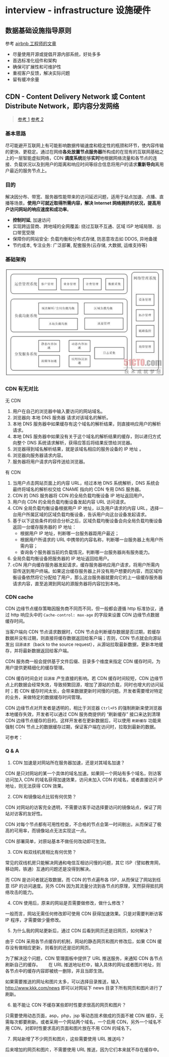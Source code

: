 # interview - infrastructure 设施硬件

## 数据基础设施指导原则

参考 [airbnb 工程师的文章](https://link.zhihu.com/?target=https%3A//medium.com/airbnb-engineering/data-infrastructure-at-airbnb-8adfb34f169c%23.d1d0l7bee)

- 尽量使用开源或提倡开源内部系统，好处多多
- 首选标准化组件和架构
- 确保可扩展性和可维护性
- 重视客户反馈，解决实际问题
- 留有缓冲余量

## CDN - Content Delivery Network 或 Content Distribute Network，即内容分发网络

> [参考 1](https://zhuanlan.zhihu.com/p/28940451) [参考 2](https://segmentfault.com/a/1190000010631404)

### 基本思路

尽可能避开互联网上有可能影响数据传输速度和稳定性的瓶颈和环节，使内容传输的更快、更稳定。通过在网络**各处放置节点服务器**所构成的在现有的互联网基础之上的一层智能虚拟网络，CDN **调度系统**能够**实时**地根据网络流量和各节点的连接、负载状况以及到用户的距离和响应时间等综合信息将用户的请求**重新导向**离用户最近的服务节点上。

### 目的

解决因分布、带宽、服务器性能带来的访问延迟问题，适用于站点加速、点播、直播等场景。**使用户可就近取得所需内容，解决 Internet 网络拥挤的状况，提高用户访问网站的响应速度和成功率**。

- **控制时延**, 加速访问
- 实现跨运营商、跨地域的全网覆盖: 绕过互联不互通、区域 ISP 地域局限、出口带宽受限
- 保障你的网站安全: 负载均衡和分布式存储, 防恶意攻击如 DDOS, 异地备援
- 节约成本, 专注业务: 广泛部署, 配套服务(云存储, 大数据, 运维支持等)

### 基础架构

![cdn arch](../../assets/img/interview-infrastructure-cdn-arch.jpg)

### CDN 有无对比

无 CDN

1. 用户在自己的浏览器中输入要访问的网站域名。
2. 浏览器向 本地 DNS 服务器 请求对该域名的解析。
3. 本地 DNS 服务器中如果缓存有这个域名的解析结果，则直接响应用户的解析请求。
4. 本地 DNS 服务器中如果没有关于这个域名的解析结果的缓存，则以递归方式向整个 DNS 系统请求解析，获得应答后将结果反馈给浏览器。
5. 浏览器得到域名解析结果，就是该域名相应的服务设备的 IP 地址 。
6. 浏览器向服务器请求内容。
7. 服务器将用户请求内容传送给浏览器。

有 CDN

1. 当用户点击网站页面上的内容 URL，经过本地 DNS 系统解析，DNS 系统会最终将域名的解析权交给 CNAME 指向的 CDN 专用 DNS 服务器。
2. CDN 的 DNS 服务器将 CDN 的全局负载均衡设备 IP 地址返回用户。
3. 用户向 CDN 的全局负载均衡设备发起内容 URL 访问请求。
4. CDN 全局负载均衡设备根据用户 IP 地址，以及用户请求的内容 URL，选择一台用户所属区域的区域负载均衡设备，告诉用户向这台设备发起请求。
5. 基于以下这些条件的综合分析之后，区域负载均衡设备会向全局负载均衡设备返回一台缓存服务器的 IP 地址：
   - 根据用户 IP 地址，判断哪一台服务器距用户最近；
   - 根据用户所请求的 URL 中携带的内容名称，判断哪一台服务器上有用户所需内容；
   - 查询各个服务器当前的负载情况，判断哪一台服务器尚有服务能力。
6. 全局负载均衡设备把服务器的 IP 地址返回给用户。
7. cDN 用户向缓存服务器发起请求，缓存服务器响应用户请求，将用户所需内容传送到用户终端。如果这台缓存服务器上并没有用户想要的内容，而区域均衡设备依然将它分配给了用户，那么这台服务器就要向它的上一级缓存服务器请求内容，直至追溯到网站的源服务器将内容拉到本地。

### CDN cache

CDN 边缘节点缓存策略因服务商不同而不同，但一般都会遵循 http 标准协议，通过 http 响应头中的 `Cache-control: max-age` 的字段来设置 CDN 边缘节点数据缓存时间。

当客户端向 CDN 节点请求数据时，CDN 节点会判断缓存数据是否过期，若缓存数据并没有过期，则直接将缓存数据返回给客户端；否则，CDN 节点就会向源站发出 `回源请求`（back to the source request），从源站拉取最新数据，更新本地缓存，并将最新数据返回给客户端。

CDN 服务商一般会提供基于文件后缀、目录多个维度来指定 CDN 缓存时间，为用户提供更精细化的缓存管理。

CDN 缓存时间会对 `回源率` 产生直接的影响。若 CDN 缓存时间较短，CDN 边缘节点上的数据会经常失效，导致频繁回源，增加了源站的负载，同时也增大的访问延时；若 CDN 缓存时间太长，会带来数据更新时间慢的问题。开发者需要增对特定的业务，来做特定的数据缓存时间管理。

CDN 边缘节点对开发者是透明的，相比于浏览器 `Ctrl+F5` 的强制刷新来使浏览器本地缓存失效，开发者可以通过 CDN 服务商提供的 “刷新缓存” 接口来达到清理 CDN 边缘节点缓存的目的。这样开发者在更新数据后，可以使用 `刷新缓存` 功能来强制 CDN 节点上的数据缓存过期，保证客户端在访问时，拉取到最新的数据。

可参考：

### Q & A

1. CDN 加速是对网站所在服务器加速，还是对其域名加速？

CDN 是只对网站的某一个具体的域名加速。如果同一个网站有多个域名，则访客访问加入 CDN 的域名获得加速效果，访问未加入 CDN 的域名，或者直接访问 IP 地址，则无法获得 CDN 效果。

2. CDN 和镜像站点比较有何优势？

CDN 对网站的访客完全透明，不需要访客手动选择要访问的镜像站点，保证了网站对访客的友好性。

CDN 对每个节点都有可用性检查，不合格的节点会第一时间剔出，从而保证了极高的可用率，而镜像站点无法实现这一点。

CDN 部署简单，对原站基本不做任何改动即可生效。

3. CDN 和双线机房相比有何优势？

常见的双线机房只能解决网通和电信互相访问慢的问题，其它 ISP（譬如教育网，移动网，铁通）互通的问题还是没得到解决。

而 CDN 是访问者就近取数据，而 CDN 的节点遍布各 ISP，从而保证了网站到任意 ISP 的访问速度。另外 CDN 因为其流量分流到各节点的原理，天然获得抵抗网络攻击的能力。

4. CDN 使用后，原来的网站是否需要做修改，做什么修改？

一般而言，网站无需任何修改即可使用 CDN 获得加速效果。只是对需要判断访客 IP 程序，才需要做少量修改。

5. 为什么我的网站更新后，通过 CDN 后看到网页还是旧网页，如何解决？

由于 CDN 采用各节点缓存的机制，网站的静态网页和图片修改后，如果 CDN 缓存没有做相应更新，则看到的还是旧的网页。

为了解决这个问题，CDN 管理面板中提供了 URL 推送服务，来通知 CDN 各节点刷新自己的缓存。　　
在 URL 推送地址栏中，输入具体的网址或者图片地址，则各节点中的缓存内容即被统一删除，并且当即生效。

如果需要推送的网址和图片太多，可以选择目录推送，输入 http://www.kkk.com/news 即可以对网站下 news 目录下所有网页和图片进行了刷新。

6. 能不能让 CDN 不缓存某些即时性要求很高的网页和图片？

只需要使用动态页面，asp，php，jsp 等动态技术做成的页面不被 CDN 缓存，无需每次都要刷新。或者采用一个网站两个域名，一个启用 CDN，另外一个域名不用 CDN，对即时性要求高的页面和图片放在不用 CDN 的域名下。

7. 网站新增了不少网页和图片，这些需要使用 URL 推送吗？

后来增加的网页和图片，不需要使用 URL 推送，因为它们本来就不存在缓存中。
